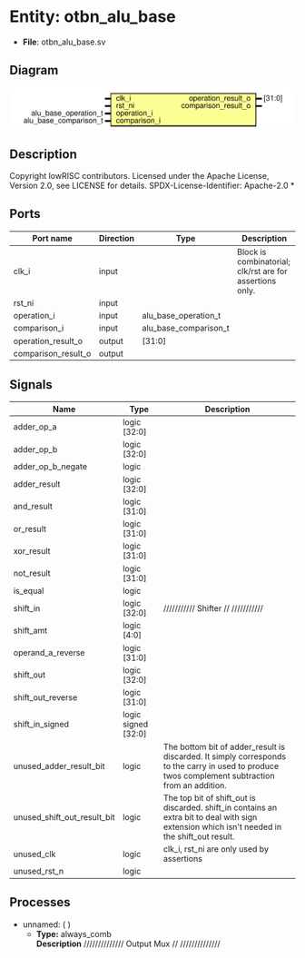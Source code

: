 # Entity: otbn_alu_base

- **File**: otbn_alu_base.sv
## Diagram

![Diagram](otbn_alu_base.svg "Diagram")
## Description

 Copyright lowRISC contributors.
 Licensed under the Apache License, Version 2.0, see LICENSE for details.
 SPDX-License-Identifier: Apache-2.0
*

## Ports

| Port name           | Direction | Type                  | Description                                               |
| ------------------- | --------- | --------------------- | --------------------------------------------------------- |
| clk_i               | input     |                       |  Block is combinatorial; clk/rst are for assertions only. |
| rst_ni              | input     |                       |                                                           |
| operation_i         | input     | alu_base_operation_t  |                                                           |
| comparison_i        | input     | alu_base_comparison_t |                                                           |
| operation_result_o  | output    | [31:0]                |                                                           |
| comparison_result_o | output    |                       |                                                           |
## Signals

| Name                        | Type                | Description                                                                                                                                         |
| --------------------------- | ------------------- | --------------------------------------------------------------------------------------------------------------------------------------------------- |
| adder_op_a                  | logic [32:0]        |                                                                                                                                                     |
| adder_op_b                  | logic [32:0]        |                                                                                                                                                     |
| adder_op_b_negate           | logic               |                                                                                                                                                     |
| adder_result                | logic [32:0]        |                                                                                                                                                     |
| and_result                  | logic [31:0]        |                                                                                                                                                     |
| or_result                   | logic [31:0]        |                                                                                                                                                     |
| xor_result                  | logic [31:0]        |                                                                                                                                                     |
| not_result                  | logic [31:0]        |                                                                                                                                                     |
| is_equal                    | logic               |                                                                                                                                                     |
| shift_in                    | logic [32:0]        | ///////////  Shifter // ///////////                                                                                                                 |
| shift_amt                   | logic [4:0]         |                                                                                                                                                     |
| operand_a_reverse           | logic [31:0]        |                                                                                                                                                     |
| shift_out                   | logic [32:0]        |                                                                                                                                                     |
| shift_out_reverse           | logic [31:0]        |                                                                                                                                                     |
| shift_in_signed             | logic signed [32:0] |                                                                                                                                                     |
| unused_adder_result_bit     | logic               |  The bottom bit of adder_result is discarded. It simply corresponds to the carry in used to  produce twos complement subtraction from an addition.  |
| unused_shift_out_result_bit | logic               |  The top bit of shift_out is discarded. shift_in contains an extra bit to deal with sign  extension which isn't needed in the shift_out result.     |
| unused_clk                  | logic               |  clk_i, rst_ni are only used by assertions                                                                                                          |
| unused_rst_n                | logic               |                                                                                                                                                     |
## Processes
- unnamed: (  )
  - **Type:** always_comb
</br>**Description**
//////////////  Output Mux // ////////////// 
